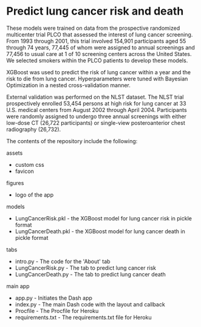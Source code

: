 # Predict lung cancer risk and death
These models were trained on data from the prospective randomized multicenter trial PLCO that assessed the interest of lung cancer screening. From 1993 through 2001, this trial involved 154,901 participants aged 55 through 74 years, 77,445 of whom were assigned to annual screenings and 77,456 to usual care at 1 of 10 screening centers across the United States. We selected smokers within the PLCO patients to develop these models.

XGBoost was used to predict the risk of lung cancer within a year and the risk to die from lung cancer. Hyperparameters were tuned with Bayesian Optimization in a nested cross-validation manner. 

External validation was performed on the NLST dataset. The NLST trial prospectively enrolled 53,454 persons at high risk for lung cancer at 33 U.S. medical centers from August 2002 through April 2004. Participants were randomly assigned to undergo three annual screenings with either low-dose CT (26,722 participants) or single-view posteroanterior chest radiography (26,732).

The contents of the repository include the following:

assets
- custom css
- favicon

figures
- logo of the app

models
- LungCancerRisk.pkl - the XGBoost model for lung cancer risk in pickle format
- LungCancerDeath.pkl - the XGBoost model for lung cancer death in pickle format

tabs
- intro.py - The code for the 'About' tab
- LungCancerRisk.py - The tab to predict lung cancer risk
- LungCancerDeath.py - The tab to predict lung cancer death

main app
- app.py - Initiates the Dash app
- index.py - The main Dash code with the layout and callback
- Procfile - The Procfile for Heroku
- requirements.txt - The requirements.txt file for Heroku
